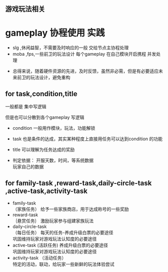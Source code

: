 ## 游戏玩法相关


# gameplay 协程使用 实践

* slg ,休闲益智，不需要及时响应的一般 交给节点主协程处理<br>
* moba ,fps,一些前卫的玩法设计 每个gameplay 在自己模块开启携程 并发处理

- 总得来说，随着硬件资源的先进，及时反馈，虽然非必需，但是有必要适应未来前卫的玩法设计，避免重构



## for task,condition,title

一般都是 集中写逻辑

但是也可以分散到各个gameplay 写逻辑

- condition 一般用作模块，玩法，功能解锁
- task 也是条件的达成，其实某种程度上直接用任务可以达到condition 的功能
- title 可以理解为任务达成的奖励

- 判定依据：
开服天数，时间，等系统数据<br>
玩家自己的数据


## for family-task ,reward-task,daily-circle-task ,active-task,activity-task

- family-task <br>（家族任务）
给予一些家族商店，用于达成称号的一些奖励
- reward-task <br>｛悬赏任务｝
激励玩家参与组建家族玩法
- daily-circle-task<br>（每日任务）
每天的任务-养成升级白票的必要途径<br>
巩固维持玩家对游戏玩法认知度的必要途径<br>
- active-task (活跃任务)
养成升级白票的必要途径<br>
巩固维持玩家对游戏玩法认知度的必要途径<br>
- activity-task （活动任务）<br>
特定的活动，联动，给玩家一些新鲜的玩法体验尝试




